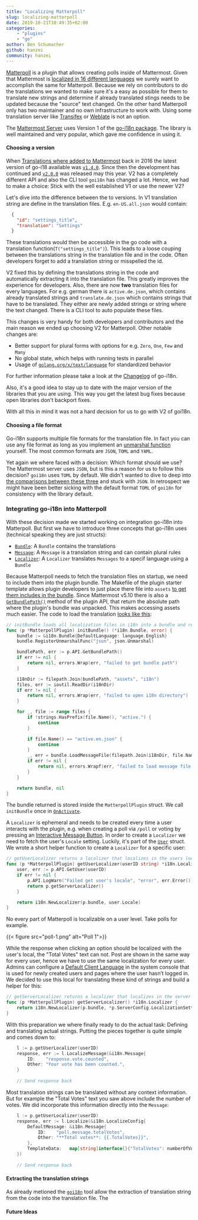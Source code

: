 ```yaml
---
title: "Localizing Matterpoll"
slug: localizing-matterpoll
date: 2019-10-21T10:49:35+02:00
categories:
    - "plugins"
    - "go"
author: Ben Schumacher
github: hanzei
community: hanzei
---
```


[Matterpoll](https://github.com/matterpoll/matterpoll) is a plugin that allows creating polls inside of Mattermost. Given that Mattermost is [localized in 16 different languages](https://docs.mattermost.com/developer/localization.html) we surely want to accomplish the same for Matterpoll. Because we rely on contributors to do the translations we wanted to make sure it's a easy as possible for them to translate new strings and determine if already translated stings needs to be updated because the "source" text changed. On the other hand Matterpoll only has two maintainer and no own infrastructure to work with. Using some translation server like [Transifex](https://en.wikipedia.org/wiki/Transifex) or [Weblate](https://en.wikipedia.org/wiki/Weblate) is not an option.

The [Mattermost Server](https://github.com/mattermost/mattermost-server) uses Version 1 of the [go-i18n package](https://github.com/nicksnyder/go-i18n). The library is well maintained and very popular, which gave me confidence in using it.


#### Choosing a version

When [Translations where added to Mattermost](https://github.com/mattermost/mattermost-server/commit/8e404c1dcf820cf767e9d6899e8c1efc7bb5ca96#diff-db85c0ea4d2e69c8abaefa875ba77c51) back in 2016 the latest version of go-i18 available was [`v1.4.0`](https://github.com/nicksnyder/go-i18n/releases/tag/v1.4.0). Since then the development has continued and [`v2.0.0`](https://github.com/nicksnyder/go-i18n/releases/tag/v2.0.0) was released may this year. V2 has a completely different API and also the CLI tool `goi18n` has changed a lot. Hence, we had to make a choice: Stick with the well established V1 or use the newer V2? 

Let's dive into the difference between the to versions. In V1 translation string are define in the translation files. E.g. `en-US.all.json` would contain:
```json
  {
    "id": "settings_title",
    "translation": "Settings"
  }
```
These translations would then be accessible in the go code with a translation function(`T("settings_title")`). This leads to a loose couping between the translations string in the translation file and in the code. Often developers forget to add a translation string or misspelled the id.

V2 fixed this by defining the translations string in the code and automatically extracting it into the translation file. This greatly improves the experience for developers. Also, there are now **two** translation files for every languages. For e.g. german there is `active.de.json`, which contains already translated strings and `translate.de.json` which contains strings that have to be translated. They either are newly added strings or string where the text changed. There is a CLI tool to auto populate these files.

This changes is very handy for both developers and contributors and the main reason we ended up choosing V2 for Matterpoll. Other notable changes are:
- Better support for plural forms with options for e.g. `Zero`, `One`, `Few` and `Many`
- No global state, which helps with running tests in parallel
- Usage of [`golang.org/x/text/language`](https://godoc.org/golang.org/x/text/language) for standardized behavior

For further information please take a look at the [Changelog](https://github.com/nicksnyder/go-i18n/blob/master/CHANGELOG.md#v2) of go-i18n.

Also, it's a good idea to stay up to date with the major version of the libraries that you are using. This way you get the latest bug fixes because open libraries don't backport fixes.

With all this in mind it was not a hard decision for us to go with V2 of goi18n.


#### Choosing a file format

Go-i18n supports multiple file formats for the translation file. In fact you can use any file format as long as you implement an [unmarshal function](https://godoc.org/github.com/nicksnyder/go-i18n/v2/i18n#UnmarshalFunc) yourself. The most common formats are `JSON`, `TOML` and `YAML`.

Yet again we where faced with a decision: Which format should we use? The Mattermost server uses `JSON`, but is this a reason for us to follow this decision? `goi18n` uses `TOML` by default. We didn't wanted to dive to deep into [the comparisons between these three](https://gohugohq.com/howto/toml-json-yaml-comparison/) and stuck with `JSON`. In retrospect we might have been better sicking with the default format `TOML` of `goi18n` for consistency with the library default.


### Integrating go-i18n into Matterpoll

With these decision made we started working on integration go-i18n into Matterpoll. But first we have to introduce three concepts that go-i18n uses (technical speaking they are just structs):

- [`Bundle`](https://godoc.org/github.com/nicksnyder/go-i18n/v2/i18n#Bundle): A `Bundle` contains the translations
- [`Message`](https://godoc.org/github.com/nicksnyder/go-i18n/v2/i18n#Message): A `Message` is a translation string and can contain plural rules
- [`Localizer`](https://godoc.org/github.com/nicksnyder/go-i18n/v2/i18n#Localizer): A `Localizer` translates `Messages` to a specif language using a `Bundle`

Because Matterpoll needs to fetch the translation files on startup, we need to include them into the plugin bundle. The Makefile of the plugin starter template allows plugin developers to just place there file into `assets` [to get them includes in the bundle](https://github.com/mattermost/mattermost-plugin-starter-template#how-do-i-include-assets-in-the-plugin-bundle). Since Mattermost v5.10 there is also a [`GetBundlePath()`](https://developers.mattermost.com/extend/plugins/server/reference/#API.GetBundlePath) method of the plugin API, that return the absolute path where the plugin's bundle was unpacked. This makes accessing assets much easier. The code to load the translation [looks like this](https://github.com/matterpoll/matterpoll/pull/133/files#diff-700816f9b4d51d7404d71e90d2661ddcR15-R45):
```go
// initBundle loads all localization files in i18n into a bundle and return this
func (p *MatterpollPlugin) initBundle() (*i18n.Bundle, error) {
	bundle := &i18n.Bundle{DefaultLanguage: language.English}
	bundle.RegisterUnmarshalFunc("json", json.Unmarshal)

	bundlePath, err := p.API.GetBundlePath()
	if err != nil {
		return nil, errors.Wrap(err, "failed to get bundle path")
	}

	i18nDir := filepath.Join(bundlePath, "assets", "i18n")
	files, err := ioutil.ReadDir(i18nDir)
	if err != nil {
		return nil, errors.Wrap(err, "failed to open i18n directory")
	}

	for _, file := range files {
		if !strings.HasPrefix(file.Name(), "active.") {
			continue
		}

		if file.Name() == "active.en.json" {
			continue
		}
		_, err = bundle.LoadMessageFile(filepath.Join(i18nDir, file.Name()))
		if err != nil {
			return nil, errors.Wrapf(err, "failed to load message file %s", file.Name())
		}
	}

	return bundle, nil
}
```

The bundle returned is stored inside the `MatterpollPlugin` struct. We call `initBundle` once in [`OnActivate`](https://developers.mattermost.com/extend/plugins/server/reference/#Hooks.OnActivate).

A `Localizer` is ephemeral and needs to be created every time a user interacts with the plugin, e.g. when creating a poll via `/poll` or voting by pressing an [Interactive Message Button](https://docs.mattermost.com/developer/interactive-messages.html). In order to create a `Localizer` we need to fetch the user's `Locale` setting. Luckily, it's part of the [`User`](https://godoc.org/github.com/mattermost/mattermost-server/model#User) struct. We wrote a short helper function to create a `Localizer` for a specific user:

```go
// getUserLocalizer returns a localizer that localizes in the users locale
func (p *MatterpollPlugin) getUserLocalizer(userID string) *i18n.Localizer {
	user, err := p.API.GetUser(userID)
	if err != nil {
		p.API.LogWarn("Failed get user's locale", "error", err.Error())
		return p.getServerLocalizer()
	}

	return i18n.NewLocalizer(p.bundle, user.Locale)
}
```

No every part of Matterpoll is localizable on a user level. Take polls for example.

{{< figure src="poll-1.png" alt="Poll 1">}}

While the response when clicking an option should be localized with the user's local, the "Total Votes" text can not. Post are shown in the same way for every user, hence we have to use the same localization for every user. Admins can configure a [Default Client Language](https://docs.mattermost.com/administration/config-settings.html#default-client-language) in the system console that is used for newly created users and pages where the user hasn’t logged in. We decided to use this local for translating these kind of strings and build a helper for this:

```go
// getServerLocalizer returns a localizer that localizes in the server default client locale
func (p *MatterpollPlugin) getServerLocalizer() *i18n.Localizer {
	return i18n.NewLocalizer(p.bundle, *p.ServerConfig.LocalizationSettings.DefaultClientLocale)
}
```

With this preparation we where finally ready to do the actual task: Defining and translating actual strings. Putting the pieces together is quite simple and comes down to:

```go
	l := p.getUserLocalizer(userID)
	response, err := l.LocalizeMessage(&i18n.Message{
		ID:    "response.vote.counted",
		Other: "Your vote has been counted.",
	}
	
	// Send response back
```

Most translation strings can be translated without any context information. But for example the "Total Votes" text you saw above include the number of votes. We did incorporate this information directly into the `Message`:

```go
	l := p.getUserLocalizer(userID)
	response, err := l.Localize(&i18n.LocalizeConfig{
		DefaultMessage: &i18n.Message{
			ID:    "poll.message.totalVotes",
			Other: "**Total votes**: {{.TotalVotes}}",
		},
		TemplateData:   map[string]interface{}{"TotalVotes": numberOfVotes},
	})
		
	// Send response back
```

#### Extracting the translation strings

As already metioned the [`goi18n`](https://github.com/nicksnyder/go-i18n#command-goi18n-) tool allow the extraction of translation string from the code into the translation file. The 


#### Future Ideas
